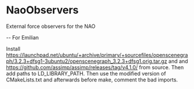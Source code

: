 # NaoObservers
External force observers for the NAO

-- For Emilian

Install https://launchpad.net/ubuntu/+archive/primary/+sourcefiles/openscenegraph/3.2.3+dfsg1-3ubuntu2/openscenegraph_3.2.3+dfsg1.orig.tar.gz and
and https://github.com/assimp/assimp/releases/tag/v4.1.0/ from source. Then add paths to LD_LIBRARY_PATH. Then use the modified version of CMakeLists.txt and afterwards before make, comment the bad imports.
